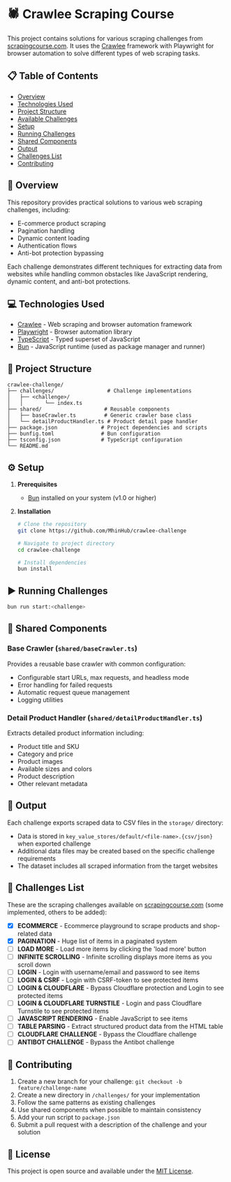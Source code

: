# 🕷️ Crawlee Scraping Course

This project contains solutions for various scraping challenges from [scrapingcourse.com](https://www.scrapingcourse.com/). It uses the [Crawlee](https://crawlee.dev/) framework with Playwright for browser automation to solve different types of web scraping tasks.

## 📋 Table of Contents

- [Overview](#overview)
- [Technologies Used](#technologies-used)
- [Project Structure](#project-structure)
- [Available Challenges](#available-challenges)
- [Setup](#setup)
- [Running Challenges](#running-challenges)
- [Shared Components](#shared-components)
- [Output](#output)
- [Challenges List](#challenges-list)
- [Contributing](#contributing)

## 🧭 Overview

This repository provides practical solutions to various web scraping challenges, including:
- E-commerce product scraping
- Pagination handling
- Dynamic content loading
- Authentication flows
- Anti-bot protection bypassing

Each challenge demonstrates different techniques for extracting data from websites while handling common obstacles like JavaScript rendering, dynamic content, and anti-bot protections.

## 💻 Technologies Used

- [Crawlee](https://crawlee.dev/) - Web scraping and browser automation framework
- [Playwright](https://playwright.dev/) - Browser automation library
- [TypeScript](https://www.typescriptlang.org/) - Typed superset of JavaScript
- [Bun](https://bun.sh/) - JavaScript runtime (used as package manager and runner)

## 📁 Project Structure

```
crawlee-challenge/
├── challenges/                 # Challenge implementations
│   ├── <challenge>/         
│   │       └── index.ts
├── shared/                    # Reusable components
│   ├── baseCrawler.ts         # Generic crawler base class
│   └── detailProductHandler.ts # Product detail page handler
├── package.json              # Project dependencies and scripts
├── bunfig.toml               # Bun configuration
├── tsconfig.json             # TypeScript configuration
└── README.md                 
```

## ⚙️ Setup

1. **Prerequisites**
   - [Bun](https://bun.sh/) installed on your system (v1.0 or higher)

2. **Installation**
   ```bash
   # Clone the repository
   git clone https://github.com/MhinHub/crawlee-challenge
   
   # Navigate to project directory
   cd crawlee-challenge
   
   # Install dependencies
   bun install
   ```

## ▶️ Running Challenges

```bash
bun run start:<challenge>
```

## 🧩 Shared Components

### Base Crawler (`shared/baseCrawler.ts`) 
Provides a reusable base crawler with common configuration:
- Configurable start URLs, max requests, and headless mode
- Error handling for failed requests
- Automatic request queue management
- Logging utilities

### Detail Product Handler (`shared/detailProductHandler.ts`)
Extracts detailed product information including:
- Product title and SKU
- Category and price
- Product images
- Available sizes and colors
- Product description
- Other relevant metadata

## 💾 Output

Each challenge exports scraped data to CSV files in the `storage/` directory:
- Data is stored in `key_value_stores/default/<file-name>.{csv/json}` when exported challenge
- Additional data files may be created based on the specific challenge requirements
- The dataset includes all scraped information from the target websites

## 🧩 Challenges List

These are the scraping challenges available on [scrapingcourse.com](https://www.scrapingcourse.com/) (some implemented, others to be added):

- [x] **ECOMMERCE** - Ecommerce playground to scrape products and shop-related data
- [x] **PAGINATION** - Huge list of items in a paginated system
- [ ] **LOAD MORE** - Load more items by clicking the 'load more' button
- [ ] **INFINITE SCROLLING** - Infinite scrolling displays more items as you scroll down
- [ ] **LOGIN** - Login with username/email and password to see items
- [ ] **LOGIN & CSRF** - Login with CSRF-token to see protected items
- [ ] **LOGIN & CLOUDFLARE** - Bypass Cloudflare protection and Login to see protected items
- [ ] **LOGIN & CLOUDFLARE TURNSTILE** - Login and pass Cloudflare Turnstile to see protected items
- [ ] **JAVASCRIPT RENDERING** - Enable JavaScript to see items
- [ ] **TABLE PARSING** - Extract structured product data from the HTML table
- [ ] **CLOUDFLARE CHALLENGE** - Bypass the Cloudflare challenge
- [ ] **ANTIBOT CHALLENGE** - Bypass the Antibot challenge

## 🤝 Contributing

1. Create a new branch for your challenge: `git checkout -b feature/challenge-name`
2. Create a new directory in `/challenges/` for your implementation
3. Follow the same patterns as existing challenges
4. Use shared components when possible to maintain consistency
5. Add your run script to `package.json`
6. Submit a pull request with a description of the challenge and your solution

## 📄 License

This project is open source and available under the [MIT License](LICENSE).